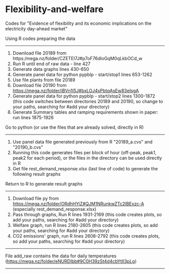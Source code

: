 # Flexibility-and-welfare
Codes for "Evidence of flexibility and its economic implications on the electricity day-ahead market"

Using R codes preparing the data
**************************************************************************************
1. Download file 20189 from https:/mega.nz/folder/CZETEI7J#p7oF76dloGqM0qLkbOCd_w
2. Run R until end of raw data - line 427  
3. Generate data graphs lines 430-650
4. Generate panel data for python pypblp - start/stop1 lines 653-1262
5. Use file plants from file 20189 
6. Download file 20190 from https://mega.nz/folder/iBVn1I5J#bxLOJ4xPbtqAsEw83eIsgA
7. Generate panel data for python pypblp - start/stop2 lines 1300-1872 (this code switches between directories 20189 and 20190, so change to your paths, searching for #add your directory)
8. Generate Summary tables and ramping requirements shown in paper: run lines 1875-1926


Go to python (or use the files that are already solved, directly in R)
*************************************************************************************
1. Use panel data file generated previously from R "20189_a.cvs" and "20190_b.cvs" 
2. Running this code generates files per block of hour (off-peak, peak1, peak2 for each period), or the files in the directory can be used directly in R
3. Get file rest_demand_response.xlsx (last line of code) to generate the following result graphs


Return to R to generate result graphs
**************************************************************************************
1. Download file py from https://mega.nz/folder/ORdhHYiZ#QJM1NRunkwZTc2IBExzc-A (especially rest_demand_response.xlsx)
2. Pass through graphs, Run R lines 1931-2169 (this code creates plots, so add your paths, searching for #add your directory)
3. Welfare graph, run R lines 2180-2605 (this code creates plots, so add your paths, searching for #add your directory)
4. CO2 emissions' graph, run R lines 2608-2792 (this code creates plots, so add your paths, searching for #add your directory)



***
File add_raw contains the data for daily temperatures (https://mega.nz/folder/eNURDIbb#9C0H39zSt4d4cbYtII3pLg)
***

